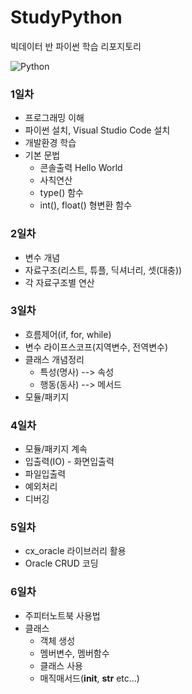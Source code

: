 # StudyPython
빅데이터 반 파이썬 학습 리포지토리

![Python](https://jacoblee.io/content/images/2021/08/4e105f96750899.5eb54f337fb8e-17.png)


### 1일차
- 프로그래밍 이해
- 파이썬 설치, Visual Studio Code 설치
- 개발환경 학습
- 기본 문법
	- 콘솔출력 Hello World
	- 사칙연산
	- type() 함수
	- int(), float() 형변환 함수

### 2일차
- 변수 개념
- 자료구조(리스트, 튜플, 딕셔너리, 셋(대충))
- 각 자료구조별 연산

### 3일차
- 흐름제어(if, for, while)
- 변수 라이프스코프(지역변수, 전역변수)
- 클래스 개념정리
	- 특성(명사)  --> 속성
	- 행동(동사)  --> 메서드
- 모듈/패키지

### 4일차
- 모듈/패키지 계속
- 입출력(IO) - 화면입출력
- 파일입출력
- 예외처리
- 디버깅

### 5일차
- cx_oracle 라이브러리 활용
- Oracle CRUD 코딩

### 6일차
- 주피터노트북 사용법
- 클래스
	- 객체 생성
	- 멤버변수, 멤버함수
	- 클래스 사용
	- 매직매서드(__init__, __str__ etc...)
